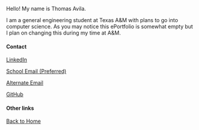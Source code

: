 Hello! My name is Thomas Avila.

I am a general engineering student at Texas A&M with plans to go into computer science. As you may notice this ePortfolio is somewhat empty but I plan on changing this during my time at A&M. 


#### Contact
[LinkedIn](https://www.linkedin.com/in/thomavila/)

[School Email (Preferred)](mailto:thomavila@tamu.edu)

[Alternate Email](mailto:taavila320@gmail.edu)

[GitHub](https://github.com/submindraikou)

#### Other links
[Back to Home](/ePortfolio)
